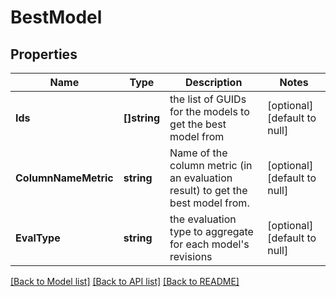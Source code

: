 # BestModel

## Properties
Name | Type | Description | Notes
------------ | ------------- | ------------- | -------------
**Ids** | **[]string** | the list of GUIDs for the models to get the best model from | [optional] [default to null]
**ColumnNameMetric** | **string** | Name of the column metric (in an evaluation result) to get the best model from. | [optional] [default to null]
**EvalType** | **string** | the evaluation type to aggregate for each model&#39;s revisions | [optional] [default to null]

[[Back to Model list]](../README.md#documentation-for-models) [[Back to API list]](../README.md#documentation-for-api-endpoints) [[Back to README]](../README.md)


